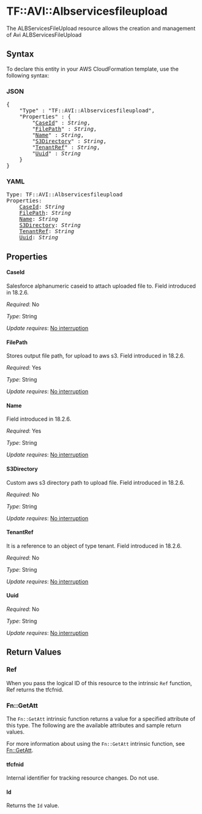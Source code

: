 # TF::AVI::Albservicesfileupload

The ALBServicesFileUpload resource allows the creation and management of Avi ALBServicesFileUpload

## Syntax

To declare this entity in your AWS CloudFormation template, use the following syntax:

### JSON

<pre>
{
    "Type" : "TF::AVI::Albservicesfileupload",
    "Properties" : {
        "<a href="#caseid" title="CaseId">CaseId</a>" : <i>String</i>,
        "<a href="#filepath" title="FilePath">FilePath</a>" : <i>String</i>,
        "<a href="#name" title="Name">Name</a>" : <i>String</i>,
        "<a href="#s3directory" title="S3Directory">S3Directory</a>" : <i>String</i>,
        "<a href="#tenantref" title="TenantRef">TenantRef</a>" : <i>String</i>,
        "<a href="#uuid" title="Uuid">Uuid</a>" : <i>String</i>
    }
}
</pre>

### YAML

<pre>
Type: TF::AVI::Albservicesfileupload
Properties:
    <a href="#caseid" title="CaseId">CaseId</a>: <i>String</i>
    <a href="#filepath" title="FilePath">FilePath</a>: <i>String</i>
    <a href="#name" title="Name">Name</a>: <i>String</i>
    <a href="#s3directory" title="S3Directory">S3Directory</a>: <i>String</i>
    <a href="#tenantref" title="TenantRef">TenantRef</a>: <i>String</i>
    <a href="#uuid" title="Uuid">Uuid</a>: <i>String</i>
</pre>

## Properties

#### CaseId

Salesforce alphanumeric caseid to attach uploaded file to. Field introduced in 18.2.6.

_Required_: No

_Type_: String

_Update requires_: [No interruption](https://docs.aws.amazon.com/AWSCloudFormation/latest/UserGuide/using-cfn-updating-stacks-update-behaviors.html#update-no-interrupt)

#### FilePath

Stores output file path, for upload to aws s3. Field introduced in 18.2.6.

_Required_: Yes

_Type_: String

_Update requires_: [No interruption](https://docs.aws.amazon.com/AWSCloudFormation/latest/UserGuide/using-cfn-updating-stacks-update-behaviors.html#update-no-interrupt)

#### Name

Field introduced in 18.2.6.

_Required_: Yes

_Type_: String

_Update requires_: [No interruption](https://docs.aws.amazon.com/AWSCloudFormation/latest/UserGuide/using-cfn-updating-stacks-update-behaviors.html#update-no-interrupt)

#### S3Directory

Custom aws s3 directory path to upload file. Field introduced in 18.2.6.

_Required_: No

_Type_: String

_Update requires_: [No interruption](https://docs.aws.amazon.com/AWSCloudFormation/latest/UserGuide/using-cfn-updating-stacks-update-behaviors.html#update-no-interrupt)

#### TenantRef

It is a reference to an object of type tenant. Field introduced in 18.2.6.

_Required_: No

_Type_: String

_Update requires_: [No interruption](https://docs.aws.amazon.com/AWSCloudFormation/latest/UserGuide/using-cfn-updating-stacks-update-behaviors.html#update-no-interrupt)

#### Uuid

_Required_: No

_Type_: String

_Update requires_: [No interruption](https://docs.aws.amazon.com/AWSCloudFormation/latest/UserGuide/using-cfn-updating-stacks-update-behaviors.html#update-no-interrupt)

## Return Values

### Ref

When you pass the logical ID of this resource to the intrinsic `Ref` function, Ref returns the tfcfnid.

### Fn::GetAtt

The `Fn::GetAtt` intrinsic function returns a value for a specified attribute of this type. The following are the available attributes and sample return values.

For more information about using the `Fn::GetAtt` intrinsic function, see [Fn::GetAtt](https://docs.aws.amazon.com/AWSCloudFormation/latest/UserGuide/intrinsic-function-reference-getatt.html).

#### tfcfnid

Internal identifier for tracking resource changes. Do not use.

#### Id

Returns the <code>Id</code> value.

